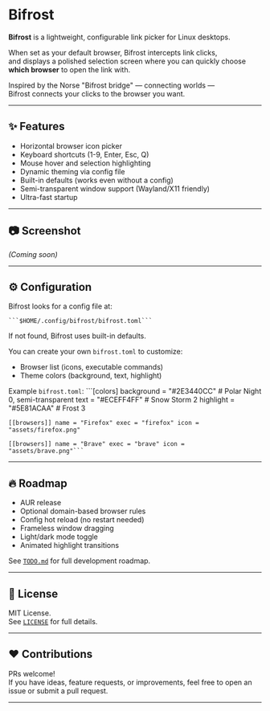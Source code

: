 # Bifrost

**Bifrost** is a lightweight, configurable link picker for Linux desktops.

When set as your default browser, Bifrost intercepts link clicks,  
and displays a polished selection screen where you can quickly choose **which browser** to open the link with.

Inspired by the Norse "Bifrost bridge" — connecting worlds —  
Bifrost connects your clicks to the browser you want.

---

## ✨ Features

- Horizontal browser icon picker
- Keyboard shortcuts (1-9, Enter, Esc, Q)
- Mouse hover and selection highlighting
- Dynamic theming via config file
- Built-in defaults (works even without a config)
- Semi-transparent window support (Wayland/X11 friendly)
- Ultra-fast startup

---

## 📷 Screenshot

*(Coming soon)*

---

## ⚙️ Configuration

Bifrost looks for a config file at:

    ```$HOME/.config/bifrost/bifrost.toml```


If not found, Bifrost uses built-in defaults.

You can create your own `bifrost.toml` to customize:

- Browser list (icons, executable commands)
- Theme colors (background, text, highlight)

Example `bifrost.toml`:
    ```[colors] background = "#2E3440CC" # Polar Night 0, semi-transparent text = "#ECEFF4FF" # Snow Storm 2 highlight = "#5E81ACAA" # Frost 3

    [[browsers]] name = "Firefox" exec = "firefox" icon = "assets/firefox.png"

    [[browsers]] name = "Brave" exec = "brave" icon = "assets/brave.png"```


---

## 🔥 Roadmap

- AUR release
- Optional domain-based browser rules
- Config hot reload (no restart needed)
- Frameless window dragging
- Light/dark mode toggle
- Animated highlight transitions

See [`TODO.md`](TODO.md) for full development roadmap.

---

## 📜 License

MIT License.  
See [`LICENSE`](LICENSE) for full details.

---

## ❤️ Contributions

PRs welcome!  
If you have ideas, feature requests, or improvements, feel free to open an issue or submit a pull request.

---